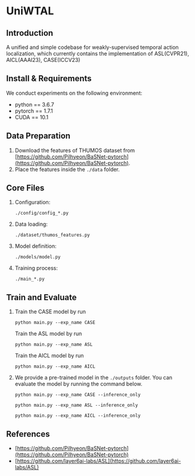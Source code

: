 # UniWTAL

## Introduction
A unified and simple codebase for weakly-supervised temporal action localization, which currently contains the implementation of ASL(CVPR21), AICL(AAAI23), CASE(ICCV23)

## Install & Requirements
We conduct experiments on the following environment: <br>
* python == 3.6.7 
* pytorch == 1.7.1 
* CUDA == 10.1 

## Data Preparation
1. Download the features of THUMOS dataset from [https://github.com/Pilhyeon/BaSNet-pytorch](https://github.com/Pilhyeon/BaSNet-pytorch). 
2. Place the features inside the `./data` folder.
## Core Files
1. Configuration:
   
   `./config/config_*.py`
2. Data loading: 
   
   `./dataset/thumos_features.py`  
3. Model definition:

   `./models/model.py`
4. Training process: 

   `./main_*.py`
## Train and Evaluate
1. Train the CASE model by run 
   ```
   python main.py --exp_name CASE
   ```
   Train the ASL model by run 
   ```
   python main.py --exp_name ASL
   ```
   Train the AICL model by run 
   ```
   python main.py --exp_name AICL
   ```
2. We provide a pre-trained model in the `./outputs` folder. You can evaluate the model by running the command below.
   ```
   python main.py --exp_name CASE --inference_only
   ```
   ```
   python main.py --exp_name ASL --inference_only
   ```
   ```
   python main.py --exp_name AICL --inference_only
   ```   
 ## References

* [https://github.com/Pilhyeon/BaSNet-pytorch](https://github.com/Pilhyeon/BaSNet-pytorch)
* [https://github.com/layer6ai-labs/ASL](https://github.com/layer6ai-labs/ASL)


